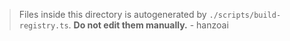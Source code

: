 > Files inside this directory is autogenerated by `./scripts/build-registry.ts`. **Do not edit them manually.** - hanzoai
